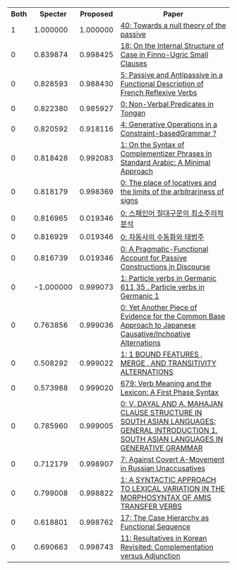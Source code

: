 <html><table><tr>
<th>Both</th>
<th>Specter</th>
<th>Proposed</th>
<th>Paper</th>
</tr>
<tr>
<td>1</td>
<td>1.000000</td>
<td>1.000000</td>
<td><a href="https://www.semanticscholar.org/paper/2584d9ca38f584107512bf45b6225af6f8bd1723">40: Towards a null theory of the passive</a></td>
</tr>
<tr>
<td>0</td>
<td>0.839874</td>
<td>0.998425</td>
<td><a href="https://www.semanticscholar.org/paper/ff549dc819f8b0861ab6ae5d660bcee185a662ee">18: On the Internal Structure of Case in Finno-Ugric Small Clauses</a></td>
</tr>
<tr>
<td>0</td>
<td>0.828593</td>
<td>0.988430</td>
<td><a href="https://www.semanticscholar.org/paper/404aca9f97ead2f3d59d7c7ac5e86995d802c683">5: Passive and Antipassive in a Functional Description of French Reflexive Verbs</a></td>
</tr>
<tr>
<td>0</td>
<td>0.822380</td>
<td>0.985927</td>
<td><a href="https://www.semanticscholar.org/paper/b5c244917d841d83b96a0e6901caafb34631e6ec">0: Non-Verbal Predicates in Tongan</a></td>
</tr>
<tr>
<td>0</td>
<td>0.820592</td>
<td>0.918116</td>
<td><a href="https://www.semanticscholar.org/paper/f40d222f474a7089ad0be6e9941e25fd24ecc53a">4: Generative Operations in a Constraint-basedGrammar ?</a></td>
</tr>
<tr>
<td>0</td>
<td>0.818428</td>
<td>0.992083</td>
<td><a href="https://www.semanticscholar.org/paper/0d558a8e4bb766c7a578ab034d2a326a083bf6f9">1: On the Syntax of Complementizer Phrases in Standard Arabic: A Minimal Approach</a></td>
</tr>
<tr>
<td>0</td>
<td>0.818179</td>
<td>0.998369</td>
<td><a href="https://www.semanticscholar.org/paper/5a91a7c82edd3e6ba2f8006a4180fa34024f7cc7">0: The place of locatives and the limits of the arbitrariness of signs</a></td>
</tr>
<tr>
<td>0</td>
<td>0.816965</td>
<td>0.019346</td>
<td><a href="https://www.semanticscholar.org/paper/1c3f7d26b1d2a22f09612e356c82b49e6fbc14e6">0: 스페인어 절대구문의 최소주의적 분석</a></td>
</tr>
<tr>
<td>0</td>
<td>0.816929</td>
<td>0.019346</td>
<td><a href="https://www.semanticscholar.org/paper/ccc18bb4f2780f1dce55d0e7aafbcba63a4b80da">0: 자동사의 수동화와 태범주</a></td>
</tr>
<tr>
<td>0</td>
<td>0.816739</td>
<td>0.019346</td>
<td><a href="https://www.semanticscholar.org/paper/c96535646a5668499224a309cb335cdaf37eccea">0: A Pragmatic-Functional Account for Passive Constructions in Discourse</a></td>
</tr>
<tr>
<td>0</td>
<td>-1.000000</td>
<td>0.999073</td>
<td><a href="https://www.semanticscholar.org/paper/fdf7a03a1b69932e00395f204a13fc116f4964ba">1: Particle verbs in Germanic 611 35 . Particle verbs in Germanic 1</a></td>
</tr>
<tr>
<td>0</td>
<td>0.763856</td>
<td>0.999036</td>
<td><a href="https://www.semanticscholar.org/paper/6e041641439625556111702879d04dda364c7167">0: Yet Another Piece of Evidence for the Common Base Approach to Japanese Causative/Inchoative Alternations</a></td>
</tr>
<tr>
<td>0</td>
<td>0.508292</td>
<td>0.999022</td>
<td><a href="https://www.semanticscholar.org/paper/85372c3e8e9a9089a502ee344193b8b1f332dbe6">1: 1 BOUND FEATURES , MERGE , AND TRANSITIVITY ALTERNATIONS</a></td>
</tr>
<tr>
<td>0</td>
<td>0.573988</td>
<td>0.999020</td>
<td><a href="https://www.semanticscholar.org/paper/670051e93bf1290c993287b00f021329fa80c6a9">679: Verb Meaning and the Lexicon: A First Phase Syntax</a></td>
</tr>
<tr>
<td>0</td>
<td>0.785960</td>
<td>0.999005</td>
<td><a href="https://www.semanticscholar.org/paper/22f394567a5ad6c983d4377e3de42587ebd911f6">0: V. DAYAL AND A. MAHAJAN CLAUSE STRUCTURE IN SOUTH ASIAN LANGUAGES: GENERAL INTRODUCTION 1. SOUTH ASIAN LANGUAGES IN GENERATIVE GRAMMAR</a></td>
</tr>
<tr>
<td>0</td>
<td>0.712179</td>
<td>0.998907</td>
<td><a href="https://www.semanticscholar.org/paper/d3a9e384165d1ebd89e897c05aac4c459986630b">7: Against Covert A-Movement in Russian Unaccusatives</a></td>
</tr>
<tr>
<td>0</td>
<td>0.799008</td>
<td>0.998822</td>
<td><a href="https://www.semanticscholar.org/paper/e75fa59333079148242f05bd5e451d9652f5c36e">1: A SYNTACTIC APPROACH TO LEXICAL VARIATION IN THE MORPHOSYNTAX OF AMIS TRANSFER VERBS</a></td>
</tr>
<tr>
<td>0</td>
<td>0.618801</td>
<td>0.998762</td>
<td><a href="https://www.semanticscholar.org/paper/28583ed2eb993b4d8b22fd69fb67bd71f8f06536">17: The Case Hierarchy as Functional Sequence</a></td>
</tr>
<tr>
<td>0</td>
<td>0.690663</td>
<td>0.998743</td>
<td><a href="https://www.semanticscholar.org/paper/86ee4d898ccb695e6e50619c4bc2dfedce05ebf2">11: Resultatives in Korean Revisited: Complementation versus Adjunction</a></td>
</tr>
</table></html>
